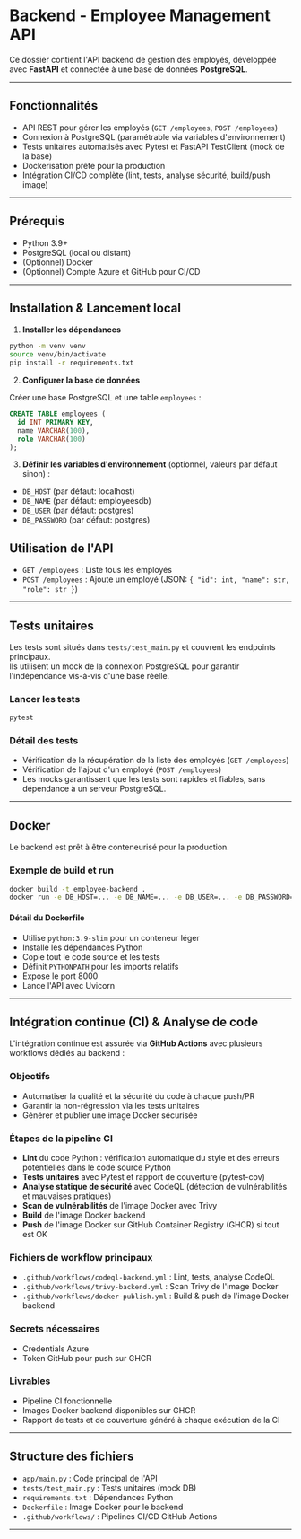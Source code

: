 # Backend - Employee Management API

Ce dossier contient l'API backend de gestion des employés, développée avec **FastAPI** et connectée à une base de données **PostgreSQL**.

---

## Fonctionnalités

- API REST pour gérer les employés (`GET /employees`, `POST /employees`)
- Connexion à PostgreSQL (paramétrable via variables d'environnement)
- Tests unitaires automatisés avec Pytest et FastAPI TestClient (mock de la base)
- Dockerisation prête pour la production
- Intégration CI/CD complète (lint, tests, analyse sécurité, build/push image)

---

## Prérequis

- Python 3.9+
- PostgreSQL (local ou distant)
- (Optionnel) Docker
- (Optionnel) Compte Azure et GitHub pour CI/CD

---

## Installation & Lancement local

1. **Installer les dépendances**

```bash
python -m venv venv
source venv/bin/activate
pip install -r requirements.txt
```

2. **Configurer la base de données**

Créer une base PostgreSQL et une table `employees` :

```sql
CREATE TABLE employees (
  id INT PRIMARY KEY,
  name VARCHAR(100),
  role VARCHAR(100)
);
```

3. **Définir les variables d'environnement** (optionnel, valeurs par défaut sinon) :

- `DB_HOST` (par défaut: localhost)
- `DB_NAME` (par défaut: employeesdb)
- `DB_USER` (par défaut: postgres)
- `DB_PASSWORD` (par défaut: postgres)


## Utilisation de l'API

- `GET /employees` : Liste tous les employés
- `POST /employees` : Ajoute un employé (JSON: `{ "id": int, "name": str, "role": str }`)

---

## Tests unitaires

Les tests sont situés dans `tests/test_main.py` et couvrent les endpoints principaux.  
Ils utilisent un mock de la connexion PostgreSQL pour garantir l'indépendance vis-à-vis d'une base réelle.

### Lancer les tests

```bash
pytest
```

### Détail des tests

- Vérification de la récupération de la liste des employés (`GET /employees`)
- Vérification de l'ajout d'un employé (`POST /employees`)
- Les mocks garantissent que les tests sont rapides et fiables, sans dépendance à un serveur PostgreSQL.

---

## Docker

Le backend est prêt à être conteneurisé pour la production.

### Exemple de build et run

```bash
docker build -t employee-backend .
docker run -e DB_HOST=... -e DB_NAME=... -e DB_USER=... -e DB_PASSWORD=... -p 8000:8000 employee-backend
```

#### Détail du Dockerfile

- Utilise `python:3.9-slim` pour un conteneur léger
- Installe les dépendances Python
- Copie tout le code source et les tests
- Définit `PYTHONPATH` pour les imports relatifs
- Expose le port 8000
- Lance l'API avec Uvicorn

---

## Intégration continue (CI) & Analyse de code

L'intégration continue est assurée via **GitHub Actions** avec plusieurs workflows dédiés au backend :

### Objectifs

- Automatiser la qualité et la sécurité du code à chaque push/PR
- Garantir la non-régression via les tests unitaires
- Générer et publier une image Docker sécurisée

### Étapes de la pipeline CI

- **Lint** du code Python : vérification automatique du style et des erreurs potentielles dans le code source Python
- **Tests unitaires** avec Pytest et rapport de couverture (pytest-cov)
- **Analyse statique de sécurité** avec CodeQL (détection de vulnérabilités et mauvaises pratiques)
- **Scan de vulnérabilités** de l'image Docker avec Trivy
- **Build** de l'image Docker backend
- **Push** de l'image Docker sur GitHub Container Registry (GHCR) si tout est OK

### Fichiers de workflow principaux

- `.github/workflows/codeql-backend.yml` : Lint, tests, analyse CodeQL
- `.github/workflows/trivy-backend.yml` : Scan Trivy de l'image Docker
- `.github/workflows/docker-publish.yml` : Build & push de l'image Docker backend

### Secrets nécessaires

- Credentials Azure 
- Token GitHub pour push sur GHCR

### Livrables

- Pipeline CI fonctionnelle
- Images Docker backend disponibles sur GHCR
- Rapport de tests et de couverture généré à chaque exécution de la CI

---

## Structure des fichiers

- `app/main.py` : Code principal de l'API
- `tests/test_main.py` : Tests unitaires (mock DB)
- `requirements.txt` : Dépendances Python
- `Dockerfile` : Image Docker pour le backend
- `.github/workflows/` : Pipelines CI/CD GitHub Actions

---


